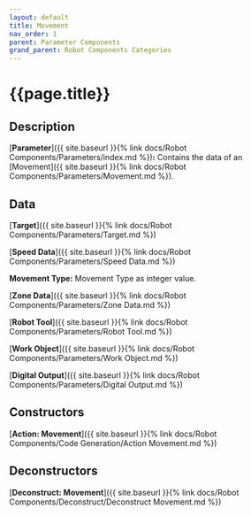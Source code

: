 ```yaml
---
layout: default
title: Movement
nav_order: 1
parent: Parameter Components
grand_parent: Robot Components Categories
---
```


# **{{page.title}}**

## **Description**

[**Parameter**]({{ site.baseurl }}{% link docs/Robot Components/Parameters/index.md %})**:** Contains the data of an [Movement]({{ site.baseurl }}{% link docs/Robot Components/Parameters/Movement.md %}).

## **Data**

[**Target**]({{ site.baseurl }}{% link docs/Robot Components/Parameters/Target.md %})

[**Speed Data**]({{ site.baseurl }}{% link docs/Robot Components/Parameters/Speed Data.md %})

**Movement Type:** Movement Type as integer value.

[**Zone Data**]({{ site.baseurl }}{% link docs/Robot Components/Parameters/Zone Data.md %})

[**Robot Tool**]({{ site.baseurl }}{% link docs/Robot Components/Parameters/Robot Tool.md %})

[**Work Object**]({{ site.baseurl }}{% link docs/Robot Components/Parameters/Work Object.md %})
 
[**Digital Output**]({{ site.baseurl }}{% link docs/Robot Components/Parameters/Digital Output.md %})

## **Constructors**

[**Action: Movement**]({{ site.baseurl }}{% link docs/Robot Components/Code Generation/Action Movement.md %})

## **Deconstructors**

[**Deconstruct: Movement**]({{ site.baseurl }}{% link docs/Robot Components/Deconstruct/Deconstruct Movement.md %})